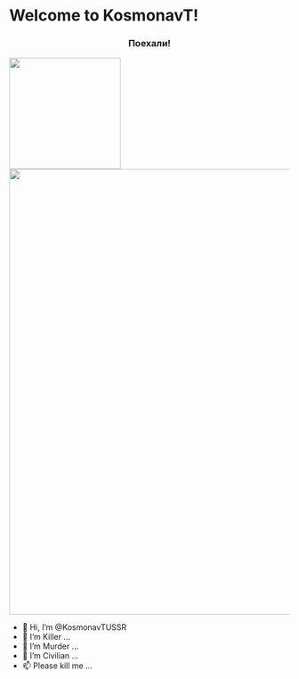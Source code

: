 

# Welcome to KosmonavT!
<p style="text-align: center;">
<h3 style="text-align: center;">Поехали!</h3>

<img width="200px" src="https://trockii.space/rocket.png" style="text-align: center;"></img>
<img width="800px" src="https://github.githubassets.com/images/modules/profile/profile-joined-github-dark.svg" style="text-align: center;"></img>
</p>

- 👋 Hi, I’m @KosmonavTUSSR
- 👀 I’m Killer ...
- 🌱 I’m Murder ...
- 💞️ I’m Civilian ...
- 📫 Please kill me ...
<!---
KosmonavTUSSR/KosmonavTUSSR is a ✨ special ✨ repository because its `README.md` (this file) appears on your GitHub profile.
You can click the Preview link to take a look at your changes.
--->
